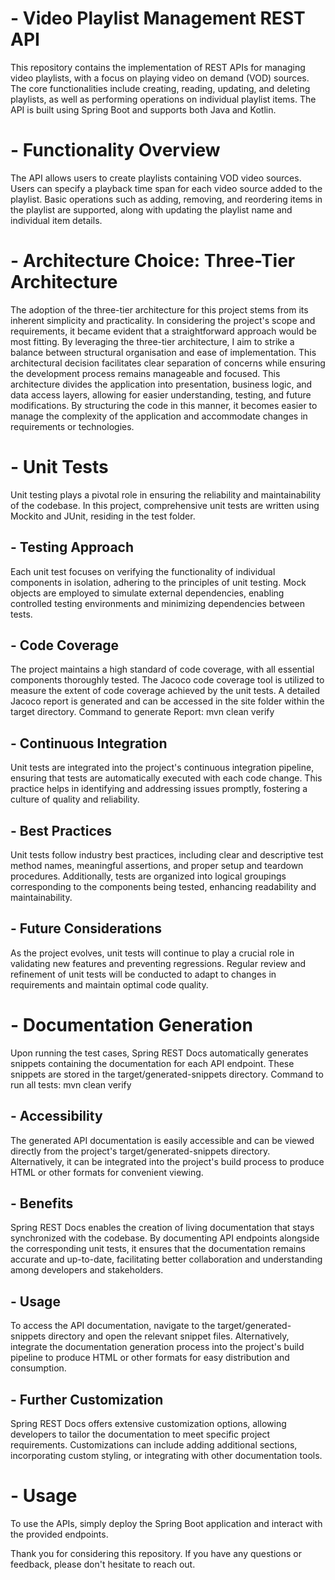# - Video Playlist Management REST API

This repository contains the implementation of REST APIs for managing video playlists, with a focus on playing video on demand (VOD) sources. The core functionalities include creating, reading, updating, and deleting playlists, as well as performing operations on individual playlist items. The API is built using Spring Boot and supports both Java and Kotlin.

# - Functionality Overview
The API allows users to create playlists containing VOD video sources. Users can specify a playback time span for each video source added to the playlist. Basic operations such as adding, removing, and reordering items in the playlist are supported, along with updating the playlist name and individual item details.

# - Architecture Choice: Three-Tier Architecture
The adoption of the three-tier architecture for this project stems from its inherent simplicity and practicality. In considering the project's scope and requirements, it became evident that a straightforward approach would be most fitting. By leveraging the three-tier architecture, I aim to strike a balance between structural organisation and ease of implementation. This architectural decision facilitates clear separation of concerns while ensuring the development process remains manageable and focused.
This architecture divides the application into presentation, business logic, and data access layers, allowing for easier understanding, testing, and future modifications. By structuring the code in this manner, it becomes easier to manage the complexity of the application and accommodate changes in requirements or technologies.

# - Unit Tests
Unit testing plays a pivotal role in ensuring the reliability and maintainability of the codebase. In this project, comprehensive unit tests are written using Mockito and JUnit, residing in the test folder.

## - Testing Approach
Each unit test focuses on verifying the functionality of individual components in isolation, adhering to the principles of unit testing. Mock objects are employed to simulate external dependencies, enabling controlled testing environments and minimizing dependencies between tests.

## - Code Coverage
The project maintains a high standard of code coverage, with all essential components thoroughly tested. The Jacoco code coverage tool is utilized to measure the extent of code coverage achieved by the unit tests. A detailed Jacoco report is generated and can be accessed in the site folder within the target directory.
Command to generate Report:  mvn clean verify 

## - Continuous Integration
Unit tests are integrated into the project's continuous integration pipeline, ensuring that tests are automatically executed with each code change. This practice helps in identifying and addressing issues promptly, fostering a culture of quality and reliability.

## - Best Practices
Unit tests follow industry best practices, including clear and descriptive test method names, meaningful assertions, and proper setup and teardown procedures. Additionally, tests are organized into logical groupings corresponding to the components being tested, enhancing readability and maintainability.

## - Future Considerations
As the project evolves, unit tests will continue to play a crucial role in validating new features and preventing regressions. Regular review and refinement of unit tests will be conducted to adapt to changes in requirements and maintain optimal code quality.

# - Documentation Generation
Upon running the test cases, Spring REST Docs automatically generates snippets containing the documentation for each API endpoint. These snippets are stored in the target/generated-snippets directory.
Command to run all tests: mvn clean verify

## - Accessibility
The generated API documentation is easily accessible and can be viewed directly from the project's target/generated-snippets directory. Alternatively, it can be integrated into the project's build process to produce HTML or other formats for convenient viewing.

## - Benefits
Spring REST Docs enables the creation of living documentation that stays synchronized with the codebase. By documenting API endpoints alongside the corresponding unit tests, it ensures that the documentation remains accurate and up-to-date, facilitating better collaboration and understanding among developers and stakeholders.

## - Usage
To access the API documentation, navigate to the target/generated-snippets directory and open the relevant snippet files. Alternatively, integrate the documentation generation process into the project's build pipeline to produce HTML or other formats for easy distribution and consumption.

## - Further Customization
Spring REST Docs offers extensive customization options, allowing developers to tailor the documentation to meet specific project requirements. Customizations can include adding additional sections, incorporating custom styling, or integrating with other documentation tools.

# - Usage
To use the APIs, simply deploy the Spring Boot application and interact with the provided endpoints.

Thank you for considering this repository. If you have any questions or feedback, please don't hesitate to reach out.
